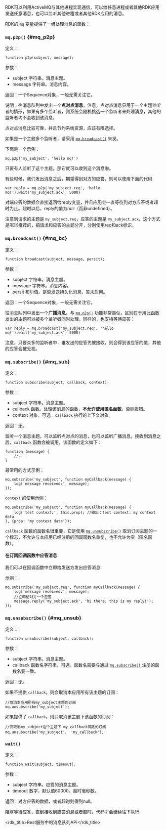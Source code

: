 
RDK可以利用ActiveMQ与其他进程实现通信，可以给任意进程或者其他RDK应用发送任意消息，也可以监听其他进程或者其他RDK应用的消息。

RDK的 `mq` 变量提供了一组处理消息的函数：

###  `mq.p2p()` {#mq_p2p}

定义：

	function p2p(subject, message);

参数：

- subject 字符串。消息主题。
- message 字符串。消息内容。

返回：一个Sequence对象，一般无需关注它。

说明：往消息队列中发出一个**点对点消息**，注意，点对点消息只用于一个主题监听者的情形，如果有多个监听者，则系统会随机挑选一个监听者来处理消息，其他的监听者均不会收到该消息。

点对点消息比较可靠，并且节约系统资源，应该有限选择。

如果是一个主题多个监听者，请采用 [`mq.broadcast()`](#mq_bc) 来发。

下面是一个示例：

	mq.p2p('my_subject', 'hello mq!')

只要有人监听了这个主题，那它就可以收到这个消息啦。

有些时候，我们发出消息之后，期望得到对方的应答，则可以使用下面的代码

	var reply = mq.p2p('my_subject.req', 'hello mq!').wait('my_subject.ack', 5000)

对端应答的数据会直接返回给reply变量，并且应用会一直等待到对方应答或者超时为止。超时以后，reply的值为null（而非undefined）。

注意到请求的主题是 `my_subject.req`，应答的主题是 `my_subject.ack`，这个方式是RDK推荐的，把请求和应答的主题分开，分别使用req和ack标识。


###  `mq.broadcast()` {#mq_bc}

定义：

	function broadcast(subject, message, persit);

参数：

- subject 字符串。消息主题。
- message 字符串。消息内容。
- persit 布尔值。是否发送持久化消息，暂未启用。

返回：一个Sequence对象，一般无需关注它。

往消息队列中发出一个**广播消息**。与 [`mq.p2p()`](#mq_p2p) 功能非常类似，区别在于用此函数发出的主题可以被多个监听者同时处理。同样的，也支持等待应答：

	var reply = mq.broadcast('my_subject.req', 'hello mq!').wait('my_subject.ack', 5000)

注意，只要众多的监听者中，谁发出的应答先被接收，则会得到该应答的值，其他的应答会被无视。


###  `mq.subscribe()` {#mq_sub}

定义：

	function subscribe(subject, callback, context);

参数：

- subject 字符串。消息主题。
- callback 函数。处理该消息的函数，**不允许使用匿名函数**，否则报错。
- context 对象，可选。`callback` 执行的上下文对象。

返回：无。

监听一个消息主题，可以监听点对点的消息，也可以监听广播消息。接收到消息之后，`callback` 函数会被调用，该函数的定义如下：

	function (message) {
		//...
	}

最常用的方式示例：

	mq.subscribe('my_subject', function myCallback(message) {
		log('message received:', message);
	});

`context` 的使用示例：

	mq.subscribe('my_subject', function myCallback(message) {
		log('test context:', this.prop); //输出：test context: my context data
	}, {prop: 'my context data'});

`callback` 函数的函数名很重要，它是使用 [`mq.unsubscribe()`](#mq_unsub) 取消订阅主题的一个标志，不允许与本应用已经注册的回调函数名重复，也不允许为空（匿名函数）。

#### 在订阅回调函数中应答消息 ####

我们可以在回调函数中立即给发送方发出应答消息

示例：

	mq.subscribe('my_subject.req', function myCallback(message) {
		log('message received:', message);
		//立即给对方一个应答
		message.reply('my_subject.ack', 'hi there, this is my reply!');
	});

### `mq.unsubscribe()` {#mq_unsub}

定义：

	function unsubscribe(subject, callback);

参数：

- subject 字符串。消息主题。
- callback 函数名字符串，可选。函数名需要与通过 [`mq.subscribe()`](#mq_sub) 注册的函数名要一致。

返回：无。

如果不提供 `callback`，则会取消本应用所有该主题的订阅：

	//取消本应用所有my_subject主题的订阅
	mq.unsubscribe('my_subject');

如果提供了 `callback`，则只取消该主题下该函数的订阅：

	//仅取消my_subject这个主题下 my_callback函数的订阅
	mq.unsubscribe('my_subject'， 'my_callback');

### `wait()` ###

定义：

	function wait(subject, timeout);

参数：

- subject 字符串。应答的消息主题。
- timeout 数字，默认值60000。超时毫秒数。

返回：对方应答的数据，或者超时则得到null。

阻塞等待应答，直到接收到应答消息或者超时，代码才会继续往下执行




<rdk_title>Rest服务中的消息队列API</rdk_title>